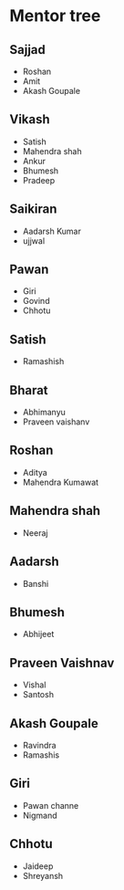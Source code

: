 # Mentor tree

## Sajjad
* Roshan
* Amit
* Akash Goupale


## Vikash
* Satish
* Mahendra shah
* Ankur
* Bhumesh
* Pradeep


## Saikiran
* Aadarsh Kumar 
* ujjwal


## Pawan
* Giri
* Govind
* Chhotu


## Satish
* Ramashish


## Bharat
* Abhimanyu
* Praveen vaishanv



 ## Roshan
* Aditya
* Mahendra Kumawat

## Mahendra shah
* Neeraj


## Aadarsh
* Banshi


## Bhumesh
* Abhijeet


## Praveen Vaishnav
* Vishal
* Santosh

## Akash Goupale
* Ravindra 
* Ramashis

## Giri
* Pawan channe
* Nigmand

## Chhotu
* Jaideep
* Shreyansh
